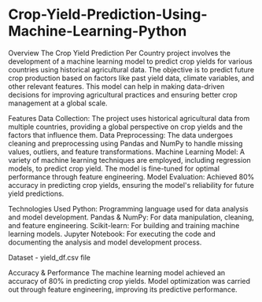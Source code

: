 # Crop-Yield-Prediction-Using-Machine-Learning-Python
Overview
The Crop Yield Prediction Per Country project involves the development of a machine learning model to predict crop yields for various countries using historical agricultural data. The objective is to predict future crop production based on factors like past yield data, climate variables, and other relevant features. This model can help in making data-driven decisions for improving agricultural practices and ensuring better crop management at a global scale.

Features
Data Collection: The project uses historical agricultural data from multiple countries, providing a global perspective on crop yields and the factors that influence them.
Data Preprocessing: The data undergoes cleaning and preprocessing using Pandas and NumPy to handle missing values, outliers, and feature transformations.
Machine Learning Model: A variety of machine learning techniques are employed, including regression models, to predict crop yield. The model is fine-tuned for optimal performance through feature engineering.
Model Evaluation: Achieved 80% accuracy in predicting crop yields, ensuring the model's reliability for future yield predictions.

Technologies Used
Python: Programming language used for data analysis and model development.
Pandas & NumPy: For data manipulation, cleaning, and feature engineering.
Scikit-learn: For building and training machine learning models.
Jupyter Notebook: For executing the code and documenting the analysis and model development process.

Dataset - yield_df.csv file

Accuracy & Performance
The machine learning model achieved an accuracy of 80% in predicting crop yields.
Model optimization was carried out through feature engineering, improving its predictive performance.
